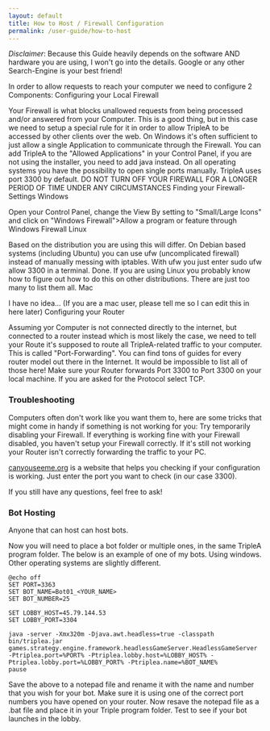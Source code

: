 ```yaml
---
layout: default
title: How to Host / Firewall Configuration
permalink: /user-guide/how-to-host
---
```


*Disclaimer*: Because this Guide heavily depends on the software AND hardware you are using, 
I won't go into the details. Google or any other Search-Engine is your best friend!

In order to allow requests to reach your computer we need to configure 2 Components:
Configuring your Local Firewall

Your Firewall is what blocks unallowed requests from being processed and/or answered from your Computer.
This is a good thing, but in this case we need to setup a special rule for it in order to allow
 TripleA to be accessed by other clients over the web.
On Windows it's often sufficient to just allow a single Application to communicate through the
 Firewall. You can add TripleA to the "Allowed Applications" in your Control Panel, if you are 
 not using the installer, you need to add java instead.
On all operating systems you have the possibility to open single ports manually. TripleA uses 
port 3300 by default.
DO NOT TURN OFF YOUR FIREWALL FOR A LONGER PERIOD OF TIME UNDER ANY CIRCUMSTANCES
Finding your Firewall-Settings
Windows

Open your Control Panel, change the View By setting to "Small/Large Icons" and click on "Windows 
Firewall">Allow a program or feature through Windows Firewall
Linux

Based on the distribution you are using this will differ. On Debian based systems (including Ubuntu)
 you can use ufw (uncomplicated firewall) instead of manually messing with iptables. With ufw you just enter sudo ufw allow 3300 in a terminal. Done.
If you are using Linux you probably know how to figure out how to do this on other distributions. 
There are just too many to list them all.
Mac

I have no idea... (If you are a mac user, please tell me so I can edit this in here later)
Configuring your Router

Assuming yor Computer is not connected directly to the internet, but connected to a router instead 
which is most likely the case, we need to tell your Route it's supposed to route all TripleA-related 
traffic to your computer.
This is called "Port-Forwarding". You can find tons of guides for every router model out there in
the Internet. It would be impossible to list all of those here!
Make sure your Router forwards Port 3300 to Port 3300 on your local machine.
If you are asked for the Protocol select TCP.


### Troubleshooting

Computers often don't work like you want them to, here are some tricks that might come in handy 
if something is not working for you:
Try temporarily disabling your Firewall. If everything is working fine with your Firewall disabled,
 you haven't setup your Firewall correctly. If it's still not working your Router isn't correctly 
 forwarding the traffic to your PC.

[canyouseeme.org](https://canyouseeme.org) is a website that helps you checking if your configuration is 
working. Just enter the port you want to check (in our case 3300).

If you still have any questions, feel free to ask!


### Bot Hosting
Anyone that can host can host bots.

Now you will need to place a bot folder or multiple ones, in the same TripleA program folder. 
The below is an example of one of my bots. Using windows. Other operating systems are slightly 
different.

```
@echo off
SET PORT=3363
SET BOT_NAME=Bot01_<YOUR_NAME>
SET BOT_NUMBER=25

SET LOBBY_HOST=45.79.144.53
SET LOBBY_PORT=3304

java -server -Xmx320m -Djava.awt.headless=true -classpath bin/triplea.jar games.strategy.engine.framework.headlessGameServer.HeadlessGameServer -Ptriplea.port=%PORT% -Ptriplea.lobby.host=%LOBBY_HOST% -Ptriplea.lobby.port=%LOBBY_PORT% -Ptriplea.name=%BOT_NAME%
pause
```

Save the above to a notepad file and rename it with the name and number that you wish for your bot.
Make sure it is using one of the correct port numbers you have opened on your router. Now 
resave the notepad file as a .bat file and place it in your Triple program folder. Test to see if 
your bot launches in the lobby. 
